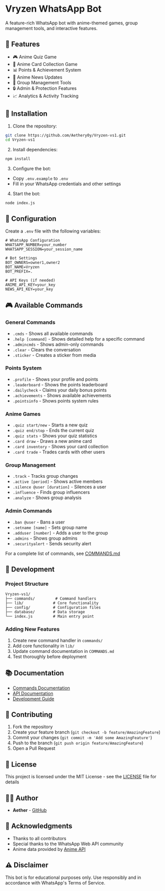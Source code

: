 # Vryzen WhatsApp Bot

A feature-rich WhatsApp bot with anime-themed games, group management tools, and interactive features.

## 🌟 Features

- 🎮 Anime Quiz Game
- 🎴 Anime Card Collection Game
- 📊 Points & Achievement System
- 📰 Anime News Updates
- 👥 Group Management Tools
- 🔒 Admin & Protection Features
- 📈 Analytics & Activity Tracking

## 🚀 Installation

1. Clone the repository:
```bash
git clone https://github.com/Aethery0y/Vryzen-vs1.git
cd Vryzen-vs1
```

2. Install dependencies:
```bash
npm install
```

3. Configure the bot:
- Copy `.env.example` to `.env`
- Fill in your WhatsApp credentials and other settings

4. Start the bot:
```bash
node index.js
```

## 📝 Configuration

Create a `.env` file with the following variables:
```
# WhatsApp Configuration
WHATSAPP_NUMBER=your_number
WHATSAPP_SESSION=your_session_name

# Bot Settings
BOT_OWNERS=owner1,owner2
BOT_NAME=Vryzen
BOT_PREFIX=.

# API Keys (if needed)
ANIME_API_KEY=your_key
NEWS_API_KEY=your_key
```

## 🎮 Available Commands

### General Commands
- `.cmds` - Shows all available commands
- `.help [command]` - Shows detailed help for a specific command
- `.admincmds` - Shows admin-only commands
- `.clear` - Clears the conversation
- `.sticker` - Creates a sticker from media

### Points System
- `.profile` - Shows your profile and points
- `.leaderboard` - Shows the points leaderboard
- `.dailycheck` - Claims your daily bonus points
- `.achievements` - Shows available achievements
- `.pointsinfo` - Shows points system rules

### Anime Games
- `.quiz start/new` - Starts a new quiz
- `.quiz end/stop` - Ends the current quiz
- `.quiz stats` - Shows your quiz statistics
- `.card draw` - Draws a new anime card
- `.card inventory` - Shows your card collection
- `.card trade` - Trades cards with other users

### Group Management
- `.track` - Tracks group changes
- `.active [period]` - Shows active members
- `.silence @user [duration]` - Silences a user
- `.influence` - Finds group influencers
- `.analyze` - Shows group analysis

### Admin Commands
- `.ban @user` - Bans a user
- `.setname [name]` - Sets group name
- `.adduser [number]` - Adds a user to the group
- `.admins` - Shows group admins
- `.securityalert` - Sends security alert

For a complete list of commands, see [COMMANDS.md](COMMANDS.md)

## 🔧 Development

### Project Structure
```
Vryzen-vs1/
├── commands/         # Command handlers
├── lib/             # Core functionality
├── config/          # Configuration files
├── database/        # Data storage
└── index.js         # Main entry point
```

### Adding New Features
1. Create new command handler in `commands/`
2. Add core functionality in `lib/`
3. Update command documentation in `COMMANDS.md`
4. Test thoroughly before deployment

## 📚 Documentation

- [Commands Documentation](COMMANDS.md)
- [API Documentation](docs/API.md)
- [Development Guide](docs/DEVELOPMENT.md)

## 🤝 Contributing

1. Fork the repository
2. Create your feature branch (`git checkout -b feature/AmazingFeature`)
3. Commit your changes (`git commit -m 'Add some AmazingFeature'`)
4. Push to the branch (`git push origin feature/AmazingFeature`)
5. Open a Pull Request

## 📄 License

This project is licensed under the MIT License - see the [LICENSE](LICENSE) file for details

## 👨‍💻 Author

- **Aether** - [GitHub](https://github.com/Aethery0y)

## 🙏 Acknowledgments

- Thanks to all contributors
- Special thanks to the WhatsApp Web API community
- Anime data provided by [Anime API](https://anime-api.com)

## ⚠️ Disclaimer

This bot is for educational purposes only. Use responsibly and in accordance with WhatsApp's Terms of Service. 
